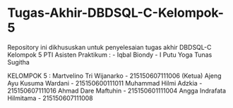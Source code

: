 # Tugas-Akhir-DBDSQL-C-Kelompok-5
Repository ini dikhususkan untuk penyelesaian tugas akhir DBDSQL-C Kelompok 5 PTI
Asisten Praktikum : - Iqbal Biondy
                    - I Putu Yoga Tunas Sugitha
                    
KELOMPOK 5 : Martvelino Tri Wijanarko  - 215150607111006 (Ketua)
             Ajeng Ayu Kusuma Wardani  - 215150600111011
		         Muhammad Hilmi Adzkia     - 215150607111016
		         Ahmad Dare Maftuhin       - 215150601111004
		         Angga Indrafata Hilmitama - 215150607111008
